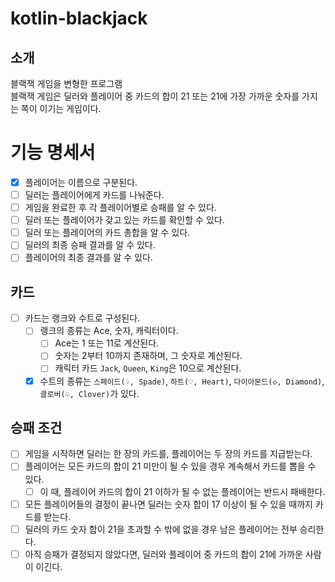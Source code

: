# kotlin-blackjack

## 소개

블랙잭 게임을 변형한 프로그램  
블랙잭 게임은 딜러와 플레이어 중 카드의 합이 21 또는 21에 가장 가까운 숫자를 가지는 쪽이 이기는 게임이다.

# 기능 명세서

- [x] 플레이어는 이름으로 구분된다.
- [ ] 딜러는 플레이어에게 카드를 나눠준다.
- [ ] 게임을 완료한 후 각 플레이어별로 승패를 알 수 있다.
- [ ] 딜러 또는 플레이어가 갖고 있는 카드를 확인할 수 있다.
- [ ] 딜러 또는 플레이어의 카드 총합을 알 수 있다.
- [ ] 딜러의 최종 승패 결과를 알 수 있다.
- [ ] 플레이어의 최종 결과를 알 수 있다.

## 카드

- [ ] 카드는 랭크와 수트로 구성된다.
    - [ ] 랭크의 종류는 Ace, 숫자, 캐릭터이다.
        - [ ] Ace는 1 또는 11로 계산된다.
        - [ ] 숫자는 2부터 10까지 존재하며, 그 숫자로 계산된다.
        - [ ] 캐릭터 카드 `Jack`, `Queen`, `King`은 10으로 계산된다.
    - [x] 수트의 종류는 `스페이드(♤, Spade)`, `하트(♡, Heart)`, `다이아몬드(◇, Diamond)`, `클로버(♧, Clover)`가 있다.

## 승패 조건

- [ ] 게임을 시작하면 딜러는 한 장의 카드를, 플레이어는 두 장의 카드를 지급받는다.
- [ ] 플레이어는 모든 카드의 합이 21 미만이 될 수 있을 경우 계속해서 카드를 뽑을 수 있다.
    - [ ] 이 때, 플레이어 카드의 합이 21 이하가 될 수 없는 플레이어는 반드시 패배한다.
- [ ] 모든 플레이어들의 결정이 끝나면 딜러는 숫자 합이 17 이상이 될 수 있을 때까지 카드를 받는다.
- [ ] 딜러의 카드 숫자 합이 21을 초과할 수 밖에 없을 경우 남은 플레이어는 전부 승리한다.
- [ ] 아직 승패가 결정되지 않았다면, 딜러와 플레이어 중 카드의 합이 21에 가까운 사람이 이긴다.
